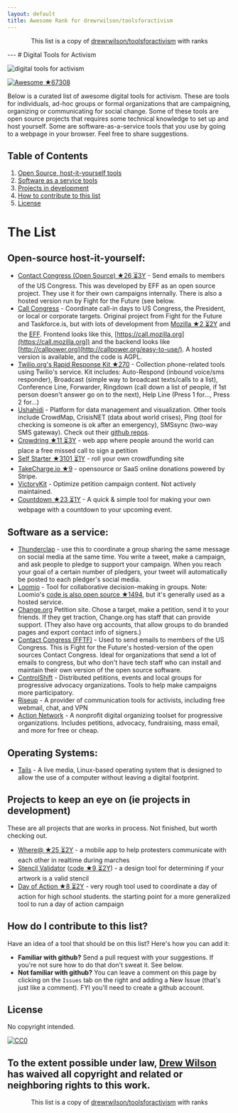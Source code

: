 ```yaml
---
layout: default
title: Awesome Rank for drewrwilson/toolsforactivism
---
```


<p align="center">
	This list is a copy of <a href="https://github.com/drewrwilson/toolsforactivism">drewrwilson/toolsforactivism</a> with ranks
</p>
---
# Digital Tools for Activism

![digital tools for activism](https://raw.githubusercontent.com/drewrwilson/toolsforactivism/master/digital-tool.jpg "digital tools for activism")

[![Awesome](https://cdn.rawgit.com/sindresorhus/awesome/d7305f38d29fed78fa85652e3a63e154dd8e8829/media/badge.svg) ★67308](https://github.com/sindresorhus/awesome)

Below is a curated list of awesome digital tools for activism. These are tools for individuals, ad-hoc groups or formal organizations that are campaigning, organizing or communicating for social change. Some of these tools are open source projects that requires some technical knowledge to set up and host yourself. Some are software-as-a-service tools that you use by going to a webpage in your browser. Feel free to share suggestions.

## Table of Contents

  1. [Open Source, host-it-yourself tools](#open-source-host-it-yourself)
  2. [Software as a service tools](#software-as-a-service)
  3. [Projects in development](#projects-to-keep-an-eye-on-ie-projects-in-development)
  4. [How to contribute to this list](#how-do-i-contribute-to-to-this-list)
  5. [License](#license)


# The List

## Open-source host-it-yourself:

 * [Contact Congress (Open Source) ★26 ⏳3Y](https://github.com/EFForg/contact-congress) - Send emails to members of the US Congress. This was developed by EFF as an open source project. They use it for their own campaigns internally. There is also a hosted version run by Fight for the Future (see below.
 * [Call Congress](https://github.com/fightforthefuture/call-congress) - Coordinate call-in days to US Congress, the President, or local or corporate targets. Original project from Fight for the Future and Taskforce.is, but with lots of development from [Mozilla ★2 ⏳2Y](https://github.com/mozilla/call-congress) and the [EFF](https://github.com/effOrg/call-congress/tree/refactor/master). Frontend looks like this, [https://call.mozilla.org](https://call.mozilla.org]) and the backend looks like [http://callpower.org](http://callpower.org/easy-to-use/). A hosted version is available, and the code is AGPL.
 * [Twilio.org's Rapid Response Kit ★270](https://github.com/Twilio-org/rapid-response-kit) - Collection phone-related tools using Twilio's service. Kit includes: Auto-Respond (inbound voice/sms responder), Broadcast (simple way to broadcast texts/calls to a list), Conference Line, Forwarder, Ringdown (call down a list of people, if 1st person doesn't answer go on to the next), Help Line (Press 1 for..., Press 2 for...)
 * [Ushahidi](https://www.ushahidi.com/) - Platform for data management and visualization. Other tools include CrowdMap, CrisisNET (data about world crises), Ping (tool for checking is someone is ok after an emergency), SMSsync (two-way SMS gateway). Check out their [github repos](https://github.com/ushahidi).
 * [Crowdring ★11 ⏳3Y](https://github.com/therules/CrowdRing) - web app where people around the world can place a free missed call to sign a petition
 * [Self Starter ★3101 ⏳1Y](https://github.com/lockitron/selfstarter) - roll your own crowdfunding site
 * [TakeCharge.io ★9](https://github.com/controlshift/prague-server) - opensource or SaaS online donations powered by Stripe.
 * [VictoryKit](http://www.victorykitapp.com) - Optimize petition campaign content. Not actively maintained.
 * [Countdown ★23 ⏳1Y](https://github.com/drewrwilson/countdown) - A quick & simple tool for making your own webpage with a countdown to your upcoming event.

## Software as a service:

 * [Thunderclap](http://thunderclap.it) - use this to coordinate a group sharing the same message on social media at the same time. You write a tweet, make a campaign, and ask people to pledge to support your campaign. When you reach your goal of a certain number of pledgers, your tweet will automatically be posted to each pledger's social media.
 * [Loomio](https://www.loomio.org/) - Tool for collaborative decision-making in groups. Note: Loomio's [code is also open source ★1494](https://github.com/loomio/loomio), but it's generally used as a hosted service.
 * [Change.org](https://www.change.org/) Petition site. Chose a target, make a petition, send it to your friends. If they get traction, Change.org has staff that can provide support. (They also have org accounts, that allow groups to do branded pages and export contact info of signers.)
 * [Contact Congress (FFTF)](http://congress.fightforthefuture.org/) - Used to send emails to members of the US Congress. This is Fight for the Future's hosted-version of the open sources Contact Congress. Ideal for organizations that send a lot of emails to congress, but who don't have tech staff who can install and maintain their own version of the open source software.
 * [ControlShift](https://www.controlshiftlabs.com/) - Distributed petitions, events and local groups for progressive advocacy organizations. Tools to help make campaigns more participatory.
 * [Riseup](http://riseup.net/) - A provider of communication tools for activists, including free webmail, chat, and VPN
 * [Action Network](https://actionnetwork.org) - A nonprofit digital organizing toolset for progressive organizations. Includes petitions, advocacy, fundraising, mass email, and more for free or cheap.
 
## Operating Systems:

 * [Tails](https://tails.boum.org/) - A live media, Linux-based operating system that is designed to allow the use of a computer without leaving a digital footprint.

## Projects to keep an eye on (ie projects in development)

These are all projects that are works in process. Not finished, but worth checking out.

 * [Where@ ★25 ⏳2Y](https://github.com/the-learning-collective/whereat-macroid) - a mobile app to help protesters communicate with each other in realtime during marches
 * [Stencil Validator](https://drewrwilson.com/stencilvalidator/) ([code ★9 ⏳2Y](https://github.com/drewrwilson/stencilvalidator)) - a design tool for determining if your artwork is a valid stencil
 * [Day of Action ★8 ⏳2Y](https://github.com/handsupwalkout/handsupwalkout.github.io) - very rough tool used to coordinate a day of action for high school students. the starting point for a more generalized tool to run a day of action campaign


## How do I contribute to this list?

Have an idea of a tool that should be on this list? Here's how you can add it:
 * **Familiar with github?** Send a pull request with your suggestions. If you're not sure how to do that don't sweat it. See below.
 * **Not familiar with github?** You can leave a comment on this page by clicking on the `Issues` tab on the right and adding a New Issue (that's just like a comment). FYI you'll need to create a github account.

## License

No copyright intended.

[![CC0](https://i.creativecommons.org/p/zero/1.0/88x31.png)](https://creativecommons.org/publicdomain/zero/1.0/)

To the extent possible under law, [Drew Wilson](https://drewrwilson.com) has waived all copyright and related or neighboring rights to this work.
---
<p align="center">
	This list is a copy of <a href="https://github.com/drewrwilson/toolsforactivism">drewrwilson/toolsforactivism</a> with ranks
</p>
